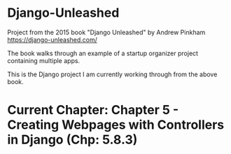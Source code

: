 # Django-Unleashed

Project from the 2015 book "Django Unleashed" by Andrew Pinkham
https://django-unleashed.com/

The book walks through an example of a startup organizer project containing multiple apps.

This is the Django project I am currently working through from the above book.

# Current Chapter: Chapter 5 - Creating Webpages with Controllers in Django (Chp: 5.8.3)
